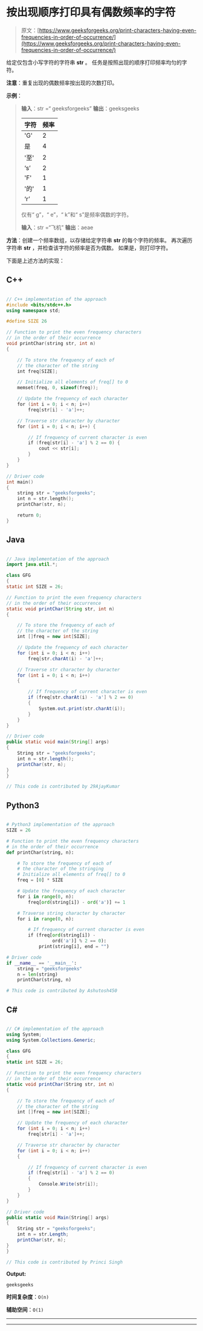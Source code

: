 # 按出现顺序打印具有偶数频率的字符

> 原文：[https://www.geeksforgeeks.org/print-characters-having-even-frequencies-in-order-of-occurrence/](https://www.geeksforgeeks.org/print-characters-having-even-frequencies-in-order-of-occurrence/)

给定仅包含小写字符的字符串 **str** 。 任务是按照出现的顺序打印频率均匀的字符。

**注意**：重复出现的偶数频率按出现的次数打印。

**示例**：

> **输入**：str =“ geeksforgeeks”
> **输出**：geeksgeeks
> 
> | 字符 | 频率 |
> | --- | --- |
> | 'G' | 2 |
> | 是 | 4 |
> | '至' | 2 |
> | ‘s’ | 2 |
> | 'F' | 1 |
> | '的' | 1 |
> | ‘r’ | 1 |
> 
> 仅有“ g”，“ e”，“ k”和“ s”是频率偶数的字符。
> 
> **输入**：str =“飞机”
> **输出**：aeae

**方法**：创建一个频率数组，以存储给定字符串 **str** 的每个字符的频率。 再次遍历字符串 **str** ，并检查该字符的频率是否为偶数。 如果是，则打印字符。

下面是上述方法的实现：

## C++

```cpp

// C++ implementation of the approach 
#include <bits/stdc++.h> 
using namespace std; 

#define SIZE 26 

// Function to print the even frequency characters 
// in the order of their occurrence 
void printChar(string str, int n) 
{ 

    // To store the frequency of each of 
    // the character of the string 
    int freq[SIZE]; 

    // Initialize all elements of freq[] to 0 
    memset(freq, 0, sizeof(freq)); 

    // Update the frequency of each character 
    for (int i = 0; i < n; i++) 
        freq[str[i] - 'a']++; 

    // Traverse str character by character 
    for (int i = 0; i < n; i++) { 

        // If frequency of current character is even 
        if (freq[str[i] - 'a'] % 2 == 0) { 
            cout << str[i]; 
        } 
    } 
} 

// Driver code 
int main() 
{ 
    string str = "geeksforgeeks"; 
    int n = str.length(); 
    printChar(str, n); 

    return 0; 
} 

```

## Java

```java

// Java implementation of the approach 
import java.util.*; 

class GFG  
{ 
static int SIZE = 26; 

// Function to print the even frequency characters 
// in the order of their occurrence 
static void printChar(String str, int n) 
{ 

    // To store the frequency of each of 
    // the character of the string 
    int []freq = new int[SIZE]; 

    // Update the frequency of each character 
    for (int i = 0; i < n; i++) 
        freq[str.charAt(i) - 'a']++; 

    // Traverse str character by character 
    for (int i = 0; i < n; i++)  
    { 

        // If frequency of current character is even 
        if (freq[str.charAt(i) - 'a'] % 2 == 0) 
        { 
            System.out.print(str.charAt(i)); 
        } 
    } 
} 

// Driver code 
public static void main(String[] args) 
{ 
    String str = "geeksforgeeks"; 
    int n = str.length(); 
    printChar(str, n); 
} 
}  

// This code is contributed by 29AjayKumar 

```

## Python3

```py

# Python3 implementation of the approach 
SIZE = 26

# Function to print the even frequency characters 
# in the order of their occurrence 
def printChar(string, n): 

    # To store the frequency of each of 
    # the character of the stringing 
    # Initialize all elements of freq[] to 0 
    freq = [0] * SIZE 

    # Update the frequency of each character 
    for i in range(0, n): 
        freq[ord(string[i]) - ord('a')] += 1

    # Traverse string character by character 
    for i in range(0, n):  

        # If frequency of current character is even 
        if (freq[ord(string[i]) - 
                 ord('a')] % 2 == 0): 
            print(string[i], end = "") 

# Driver code 
if __name__ == '__main__': 
    string = "geeksforgeeks"
    n = len(string) 
    printChar(string, n) 

# This code is contributed by Ashutosh450 

```

## C#

```cs

// C# implementation of the approach 
using System; 
using System.Collections.Generic; 

class GFG  
{ 
static int SIZE = 26; 

// Function to print the even frequency characters 
// in the order of their occurrence 
static void printChar(String str, int n) 
{ 

    // To store the frequency of each of 
    // the character of the string 
    int []freq = new int[SIZE]; 

    // Update the frequency of each character 
    for (int i = 0; i < n; i++) 
        freq[str[i] - 'a']++; 

    // Traverse str character by character 
    for (int i = 0; i < n; i++)  
    { 

        // If frequency of current character is even 
        if (freq[str[i] - 'a'] % 2 == 0) 
        { 
            Console.Write(str[i]); 
        } 
    } 
} 

// Driver code 
public static void Main(String[] args) 
{ 
    String str = "geeksforgeeks"; 
    int n = str.Length; 
    printChar(str, n); 
} 
} 

// This code is contributed by Princi Singh 

```

**Output:**

```
geeksgeeks

```

**时间复杂度**：`O(n)`

**辅助空间**：`O(1)`



* * *

* * *



